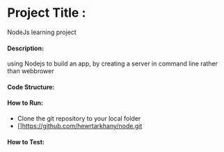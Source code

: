 # Project Title :
NodeJs learning project

#### Description:
using Nodejs to build an app, by creating a server in command line rather than webbrower

#### Code Structure:

#### How to Run:
- Clone the git repository to your local folder
- []https://github.com/hewrtarkhany/node.git



#### How to Test: